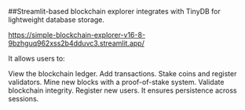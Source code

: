##Streamlit-based blockchain explorer integrates with TinyDB for lightweight database storage. 

https://simple-blockchain-explorer-v16-8-9bzhguq962xss2b4dduvc3.streamlit.app/

It allows users to:

View the blockchain ledger.
Add transactions.
Stake coins and register validators.
Mine new blocks with a proof-of-stake system.
Validate blockchain integrity.
Register new users.
It ensures persistence across sessions.


